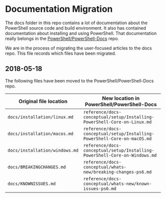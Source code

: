 # Documentation Migration

The docs folder in this repo contains a lot of documentation about the PowerShell source code and build environment.
It also has contained documentation about installing and using PowerShell.
That documentation really belongs in the [PowerShell/PowerShell-Docs](https://github.com/PowerShell/PowerShell-Docs) repo.

We are in the process of migrating the user-focused articles to the docs repo.
This file records which files have been migrated.

## 2018-05-18

The following files have been moved to the PowerShell/PowerShell-Docs repo.

| Original file location         | New location in PowerShell/PowerShell-Docs                                 |
|--------------------------------|----------------------------------------------------------------------------|
| `docs/installation/linux.md`   | `reference/docs-conceptual/setup/Installing-PowerShell-Core-on-Linux.md`   |
| `docs/installation/macos.md`   | `reference/docs-conceptual/setup/Installing-PowerShell-Core-on-macOS.md`   |
| `docs/installation/windows.md` | `reference/docs-conceptual/setup/Installing-PowerShell-Core-on-Windows.md` |
| `docs/BREAKINGCHANGES.md`      | `reference/docs-conceptual/whats-new/breaking-changes-ps6.md`              |
| `docs/KNOWNISSUES.md`          | `reference/docs-conceptual/whats-new/known-issues-ps6.md`                  |
